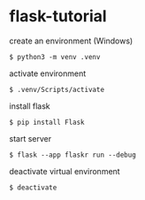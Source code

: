 # flask-tutorial

create an environment (Windows)

```$ python3 -m venv .venv```

activate environment

```$ .venv/Scripts/activate```

install flask

```$ pip install Flask```

start server

```$ flask --app flaskr run --debug```

deactivate virtual environment

```$ deactivate```